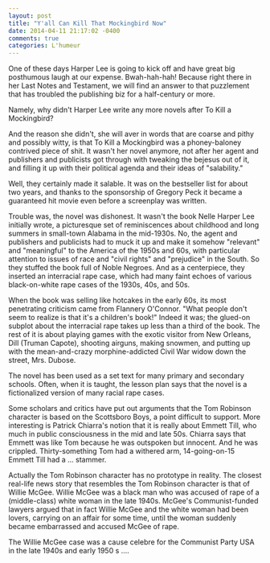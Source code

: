 ```yaml
---
layout: post
title: "Y'all Can Kill That Mockingbird Now"
date: 2014-04-11 21:17:02 -0400
comments: true
categories: L'humeur
---
```

One of these days Harper Lee is going to kick off and have great big posthumous laugh at our expense. Bwah-hah-hah! Because right there in her Last Notes and Testament, we will find an answer to that puzzlement that has troubled the publishing biz for a half-century or more. 

Namely, why didn't Harper Lee write any more novels after To Kill a Mockingbird?

And the reason she didn't, she will aver in words that are coarse and pithy and possibly witty, is that To Kill a Mockingbird was a phoney-baloney contrived piece of shit. It wasn't her novel anymore, not after her agent and publishers and publicists got through with tweaking the bejesus out of it, and filling it up with their political agenda and their ideas of "salability."

Well, they certainly made it salable. It was on the bestseller list for about two years, and thanks to the sponsorship of Gregory Peck it became a guaranteed hit movie even before a screenplay was written. 

Trouble was, the novel was dishonest. It wasn't the book Nelle Harper Lee initially wrote, a picturesque set of reminiscences about childhood and long summers in small-town Alabama in the mid-1930s. No, the agent and publishers and publicists had to muck it up and make it somehow "relevant" and "meaningful" to the America of the 1950s and 60s, with particular attention to issues of race and "civil rights" and "prejudice" in the South. So they stuffed the book full of Noble Negroes. And as a centerpiece, they inserted an interracial rape case, which had many faint echoes of various black-on-white rape cases of the 1930s, 40s, and 50s. 

When the book was selling like hotcakes in the early 60s, its most penetrating criticism came from Flannery O'Connor. "What people don't seem to realize is that it's a children's book!" Indeed it was; the glued-on subplot about the interracial rape takes up less than a third of the book. The rest of it is about playing games with the exotic visitor from New Orleans, Dill (Truman Capote), shooting airguns, making snowmen, and putting up with the mean-and-crazy morphine-addicted Civil War widow down the street, Mrs. Dubose.

The novel has been used as a set text for many primary and secondary schools. Often, when it is taught, the lesson plan says that the novel is a fictionalized version of many racial rape cases.

Some scholars and critics have put out arguments that the Tom Robinson character is based on the Scottsboro Boys, a point difficult to support. More interesting is Patrick Chiarra's notion that it is really about Emmett Till, who much in public consciousness in the mid and late 50s. Chiarra says that Emmett was like Tom because he was outspoken but innocent. And he was crippled. Thirty-something Tom had a withered arm, 14-going-on-15 Emmett Till had a ... stammer.

Actually the Tom Robinson character has no prototype in reality. The closest real-life news story that resembles the Tom Robinson character is that of Willie McGee. Willie McGee was a black man who was accused of rape of a (middle-class) white woman in the late 1940s. McGee's Communist-funded lawyers argued that in fact Willie McGee and the white woman had been lovers, carrying on an affair for some time, until the woman suddenly became embarrassed and accused McGee of rape.

The Willie McGee case was a cause celebre for the Communist Party USA in the late 1940s and early 1950 s ....